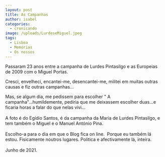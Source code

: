 ```yaml
---
layout: post
title: As Campanhas
author: isabel
categories:
  - cronicando
image: /uploads/LurdeseMiguel.jpeg
tags:
  - Lisboa
  - Memórias
  - Os nossos
---
```

Passaram 23 anos entre a campanha de Lurdes Pintasilgo e as Europeias de 2009 com o Miguel Portas.

Cresci, envelheci, encantei-me, desencantei-me, militei em muitas outras causas e fiz outras campanhas...

Mas, se algum dia, me pedissem para escolher " A campanha"...humildemente, pediria que me deixassem escolher duas...e ficaria horas a falar do que nelas vivi...<br><br>A foto é do Eg&iacute;dio Santos, é da campanha da Maria de Lurdes Pintasilgo, e tem também o Miguel e o Manuel Ant&oacute;nio Pina.<br><br>Escolho-a para o dia em que o Blog fica on line.&nbsp; Porque eu também l&aacute; estou. Fisicamente noutros lugares. Politica e afectivamente l&aacute;, inteira.<br><br>Junho de 2021.

